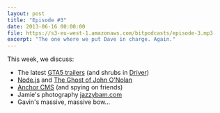 ```yaml
---
layout: post
title: "Episode #3"
date: 2013-06-16 00:00:00
file: https://s3-eu-west-1.amazonaws.com/bitpodcasts/episode-3.mp3
excerpt: "The one where we put Dave in charge. Again."
---
```


This week, we discuss:

* The latest [GTA5 trailers](http://www.youtube.com/watch?v=A0RLOOyhr9M) (and shrubs in [Driver](http://en.wikipedia.org/wiki/Driver_(video_game)))
* [Node.js](http://nodejs.org/) and [The Ghost of John O'Nolan](http://tryghost.org/)
* [Anchor CMS](http://anchorcms.com/) (and spying on friends)
* Jamie's photography [jazzybam.com](http://jazzybam.com)
* Gavin's massive, massive bow...
